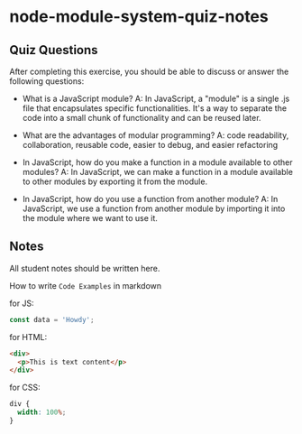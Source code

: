 # node-module-system-quiz-notes

## Quiz Questions

After completing this exercise, you should be able to discuss or answer the following questions:

- What is a JavaScript module?
  A: In JavaScript, a "module" is a single .js file that encapsulates specific functionalities. It's a way to separate the code into a small chunk of functionality and can be reused later.

- What are the advantages of modular programming?
  A: code readability, collaboration, reusable code, easier to debug, and easier refactoring

- In JavaScript, how do you make a function in a module available to other modules?
  A: In JavaScript, we can make a function in a module available to other modules by exporting it from the module.

- In JavaScript, how do you use a function from another module?
  A: In JavaScript, we use a function from another module by importing it into the module where we want to use it.

## Notes

All student notes should be written here.

How to write `Code Examples` in markdown

for JS:

```javascript
const data = 'Howdy';
```

for HTML:

```html
<div>
  <p>This is text content</p>
</div>
```

for CSS:

```css
div {
  width: 100%;
}
```
